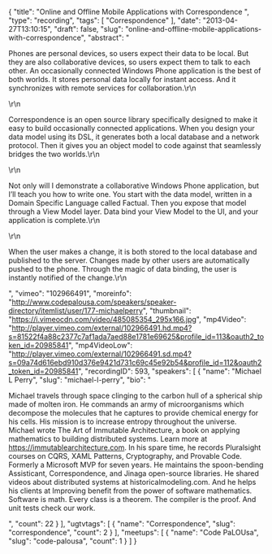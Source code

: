 {
  "title": "Online and Offline Mobile Applications with Correspondence ",
  "type": "recording",
  "tags": [
    "Correspondence"
  ],
  "date": "2013-04-27T13:10:15",
  "draft": false,
  "slug": "online-and-offline-mobile-applications-with-correspondence",
  "abstract": "<p>Phones are personal devices, so users expect their data to be local. But they are also collaborative devices, so users expect them to talk to each other. An occasionally connected Windows Phone application is the best of both worlds. It stores personal data locally for instant access. And it synchronizes with remote services for collaboration.\r\n</p>\r\n<p>Correspondence is an open source library specifically designed to make it easy to build occasionally connected applications. When you design your data model using its DSL, it generates both a local database and a network protocol. Then it gives you an object model to code against that seamlessly bridges the two worlds.\r\n</p>\r\n<p>Not only will I demonstrate a collaborative Windows Phone application, but I’ll teach you how to write one. You start with the data model, written in a Domain Specific Language called Factual. Then you expose that model through a View Model layer. Data bind your View Model to the UI, and your application is complete.\r\n</p>\r\n<p>When the user makes a change, it is both stored to the local database and published to the server. Changes made by other users are automatically pushed to the phone. Through the magic of data binding, the user is instantly notified of the change.\r\n</p>",
  "vimeo": "102966491",
  "moreinfo": "http://www.codepalousa.com/speakers/speaker-directory/itemlist/user/177-michaelperry",
  "thumbnail": "https://i.vimeocdn.com/video/485085354_295x166.jpg",
  "mp4Video": "http://player.vimeo.com/external/102966491.hd.mp4?s=81522f4a88c2377c7af1ada7aed88e1781e69625&profile_id=113&oauth2_token_id=20985841",
  "mp4VideoLow": "http://player.vimeo.com/external/102966491.sd.mp4?s=09a74d616ebd910d376e9421d731c69c45e92b54&profile_id=112&oauth2_token_id=20985841",
  "recordingID": 593,
  "speakers": [
    {
      "name": "Michael L Perry",
      "slug": "michael-l-perry",
      "bio": "<p>Michael travels through space clinging to the carbon hull of a spherical ship made of molten iron. He commands an army of microorganisms which decompose the molecules that he captures to provide chemical energy for his cells. His mission is to increase entropy throughout the universe. Michael wrote The Art of Immutable Architecture, a book on applying mathematics to building distributed systems. Learn more at https://immutablearchitecture.com. In his spare time, he records Pluralsight courses on CQRS, XAML Patterns, Cryptography, and Provable Code. Formerly a Microsoft MVP for seven years. He maintains the spoon-bending Assisticant, Correspondence, and Jinaga open-source libraries. He shared videos about distributed systems at historicalmodeling.com. And he helps his clients at Improving benefit from the power of software mathematics. Software is math. Every class is a theorem. The compiler is the proof. And unit tests check our work.</p>",
      "count": 22
    }
  ],
  "ugtvtags": [
    {
      "name": "Correspondence",
      "slug": "correspondence",
      "count": 2
    }
  ],
  "meetups": [
    {
      "name": "Code PaLOUsa",
      "slug": "code-palousa",
      "count": 1
    }
  ]
}